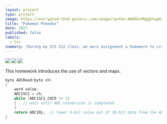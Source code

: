 ```yaml
---
layout: project
type: project
image: https://encrypted-tbn0.gstatic.com/images?q=tbn:ANd9GcRNggEtagHz85kQ5Y2FQPwNAFOY93sAVu7B_w&s
title: "Pokemon Pokedex"
date: 2022
published: false
labels:
  - C++
summary: "During my ICS 212 class, we were assignemnt a homework to create a functional Pokemon Pokedex in C++."
---
```


<div class="text-center p-4">
  <img src= "https://assets.pokemon.com/assets/cms2/img/pokedex/full//390.png">
  <img src= "https://assets.pokemon.com/assets/cms2/img/pokedex/full//393.png">
  <img src= "https://assets.pokemon.com/assets/cms2/img/pokedex/full//387.png">
</div>

This homework introduces the use of vectors and maps.

```cpp
byte ADCRead(byte ch)
{
    word value;
    ADC1SC1 = ch;
    while (ADC1SC1_COCO != 1)
    {   // wait until ADC conversion is completed   
    }
    return ADC1RL;  // lower 8-bit value out of 10-bit data from the ADC
}
```
